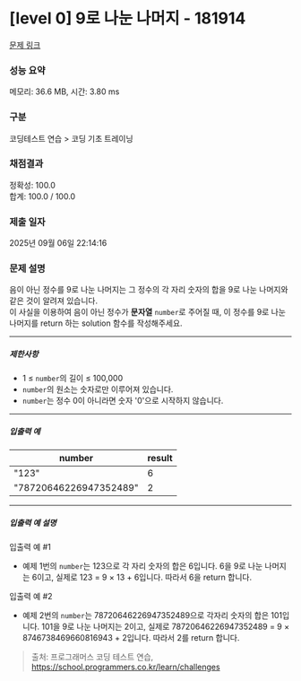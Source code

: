 # [level 0] 9로 나눈 나머지 - 181914 

[문제 링크](https://school.programmers.co.kr/learn/courses/30/lessons/181914) 

### 성능 요약

메모리: 36.6 MB, 시간: 3.80 ms

### 구분

코딩테스트 연습 > 코딩 기초 트레이닝

### 채점결과

정확성: 100.0<br/>합계: 100.0 / 100.0

### 제출 일자

2025년 09월 06일 22:14:16

### 문제 설명

<p>음이 아닌 정수를 9로 나눈 나머지는 그 정수의 각 자리 숫자의 합을 9로 나눈 나머지와 같은 것이 알려져 있습니다.<br>
이 사실을 이용하여 음이 아닌 정수가 <strong>문자열</strong> <code>number</code>로 주어질 때, 이 정수를 9로 나눈 나머지를 return 하는 solution 함수를 작성해주세요.</p>

<hr>

<h5>제한사항</h5>

<ul>
<li>1 ≤ <code>number</code>의 길이 ≤ 100,000</li>
<li><code>number</code>의 원소는 숫자로만 이루어져 있습니다.</li>
<li><code>number</code>는 정수 0이 아니라면 숫자 '0'으로 시작하지 않습니다.</li>
</ul>

<hr>

<h5>입출력 예</h5>
<table class="table">
        <thead><tr>
<th>number</th>
<th>result</th>
</tr>
</thead>
        <tbody><tr>
<td>"123"</td>
<td>6</td>
</tr>
<tr>
<td>"78720646226947352489"</td>
<td>2</td>
</tr>
</tbody>
      </table>
<hr>

<h5>입출력 예 설명</h5>

<p>입출력 예 #1</p>

<ul>
<li>예제 1번의 <code>number</code>는 123으로 각 자리 숫자의 합은 6입니다. 6을 9로 나눈 나머지는 6이고, 실제로 123 = 9 × 13 + 6입니다. 따라서 6을 return 합니다.</li>
</ul>

<p>입출력 예 #2</p>

<ul>
<li>예제 2번의 <code>number</code>는 78720646226947352489으로 각자리 숫자의 합은 101입니다. 101을 9로 나눈 나머지는 2이고, 실제로 78720646226947352489 = 9 × 8746738469660816943 + 2입니다. 따라서 2를 return 합니다.</li>
</ul>


> 출처: 프로그래머스 코딩 테스트 연습, https://school.programmers.co.kr/learn/challenges